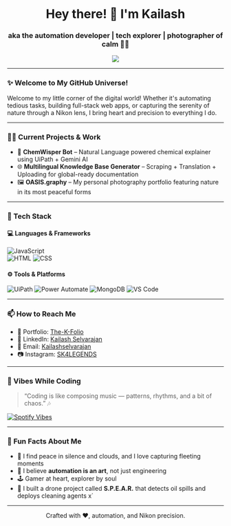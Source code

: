 <!-- GitHub Profile README for Kailash Selvarajan -->

<h1 align="center">Hey there! 👋 I'm Kailash</h1>
<h3 align="center">aka the automation developer | tech explorer | photographer of calm 🌿📸</h3>

<p align="center">
  <img src="https://readme-typing-svg.herokuapp.com/?lines=UiPath+Automation+Developer;Power+Automate+Learner;Nature+Photographer&center=true&width=500&height=65&&color=FF6700">
</p>

---

### ✨ Welcome to My GitHub Universe!

Welcome to my little corner of the digital world! Whether it's automating tedious tasks, building full-stack web apps, or capturing the serenity of nature through a Nikon lens, I bring heart and precision to everything I do.

---

### 👨‍💻 Current Projects & Work
- 🔄 **ChemWisper Bot** – Natural Language powered chemical explainer using UiPath + Gemini AI  
- 🌐 **Multilingual Knowledge Base Generator** – Scraping + Translation + Uploading for global-ready documentation  
- 🖼️ **OASIS.graphy** – My personal photography portfolio featuring nature in its most peaceful forms

---

### 🚀 Tech Stack

#### 💻 Languages & Frameworks
![JavaScript](https://img.shields.io/badge/-JavaScript-F7DF1E?logo=javascript&logoColor=000)  
![HTML](https://img.shields.io/badge/-HTML5-E34F26?logo=html5&logoColor=fff)
![CSS](https://img.shields.io/badge/-CSS3-1572B6?logo=css3&logoColor=fff)

#### ⚙️ Tools & Platforms
![UiPath](https://img.shields.io/badge/-UiPath-FF512F?logo=uipath&logoColor=fff)
![Power Automate](https://img.shields.io/badge/-Power%20Automate-0066FF?logo=power-automate&logoColor=fff)
![MongoDB](https://img.shields.io/badge/-MongoDB-47A248?logo=mongodb&logoColor=fff)
![VS Code](https://img.shields.io/badge/-VS%20Code-007ACC?logo=visual-studio-code&logoColor=fff)

---

### 📫 How to Reach Me

- 📸 Portfolio: [The-K-Folio](https://sk4legends.github.io/The_K_Folio)
- 💼 LinkedIn: [Kailash Selvarajan](www.linkedin.com/in/kailashselvarajan)
- 📧 Email: [Kailashselvarajan](mailto:kailashsekvarajan@gmail.com)
- 📷 Instagram: [SK4LEGENDS](https://www.instagram.com/sk4.legends)

---

### 🎵 Vibes While Coding

> “Coding is like composing music — patterns, rhythms, and a bit of chaos.” 🎶

[![Spotify Vibes](https://img.shields.io/badge/Spotify-Playlist-1ED760?style=for-the-badge&logo=spotify&logoColor=white)](https://open.spotify.com/playlist/5iw2H1l1BcDhrvBNtresxc)




---

### 🧠 Fun Facts About Me

- 🧘 I find peace in silence and clouds, and I love capturing fleeting moments
- 🎨 I believe **automation is an art**, not just engineering
- 🕹️ Gamer at heart, explorer by soul
- 🧪 I built a drone project called **S.P.E.A.R.** that detects oil spills and deploys cleaning agents
x`
---

<p align="center">Crafted with ❤️, automation, and Nikon precision.</p>
